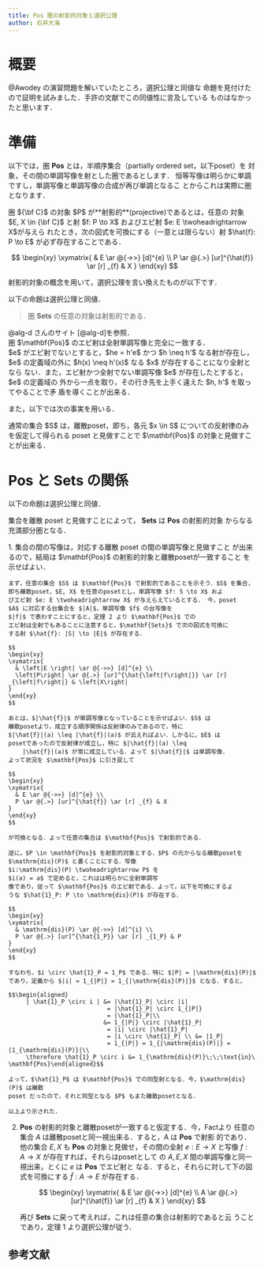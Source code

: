 ```yaml
---
title: Pos 圏の射影的対象と選択公理
author: 石井大海
---
```


概要
====

@Awodey の演習問題を解いていたところ，選択公理と同値な
命題を見付けたので証明を試みました．手許の文献でこの同値性に言及している
ものはなかったと思います．

準備
====

以下では，圏 $\mathbf{Pos}$ とは，半順序集合（partially ordered
set，以下poset）を 対象，その間の単調写像を射とした圏であるとします．
恒等写像は明らかに単調ですし，単調写像と単調写像の合成が再び単調となるこ
とからこれは実際に圏となります．

<div class="definition">
圏 ${\bf C}$ の対象 $P$ が**射影的**(projective)であるとは，任意の
対象 $E, X \in {\bf C}$ と射 $f: P \to X$ およびエピ射 $e: E \twoheadrightarrow X$が与えら
れたとき，次の図式を可換にする（一意とは限らない）射 $\hat{f}: P \to E$
が必ず存在することである．

$$
\begin{xy}
\xymatrix{
  & E \ar @{->>} [d]^{e} \\
  P \ar @{.>} [ur]^{\hat{f}} \ar [r] _{f} & X
}
\end{xy}
$$
</div>

射影的対象の概念を用いて，選択公理を言い換えたものが以下です．

<div class="theorem">
以下の命題は選択公理と同値．

> 圏 $\mathbf{Sets}$ の任意の対象は射影的である．
</div>

<div class="proof">
@alg-d さんのサイト [@alg-d]を参照．
</div>

<div class="theorem">
圏 $\mathbf{Pos}$ のエピ射は全射単調写像と完全に一致する．
</div>

<div class="proof">
$e$ がエピ射でないとすると，$he = h'e$ かつ
$h \neq h'$ なる射が存在し，
$e$ の定義域の外に $h(x) \neq h'(x)$ なる $x$ が存在することになり全射となら
ない．また，エピ射かつ全射でない単調写像 $e$ が存在したとすると，$e$ 
の定義域の 外から一点を取り，その行き先を上手く違えた $h, h'$
を取ってやることで矛 盾を導くことが出来る．
</div>

また，以下では次の事実を用いる．

<div class="fact">
通常の集合 $S$ は，離散poset，即ち，各元 $x \in S$ についての反射律のみ
を仮定して得られる poset と見做すことで $\mathbf{Pos}$
の対象と見做すことが出来る．
</div>

$\mathbf{Pos}$ と $\mathbf{Sets}$ の関係
=====================================

<div class="theorem">
以下の命題は選択公理と同値．

集合を離散 poset と見做すことによって， $\mathbf{Sets}$ は $\mathbf{Pos}$ の射影的対象 からなる充満部分圏となる．
</div>

<div class="proof">
1.  集合の間の写像は，対応する離散 poset の間の単調写像と見做すこと
    が出来るので，結局は $\mathbf{Pos}$ の射影的対象と離散posetが一致すること
    を示せばよい．

    まず，任意の集合 $S$ は $\mathbf{Pos}$ で射影的であることを示そう．$S$ を集合，
    即ち離散poset，$E, X$ を任意のposetとし，単調写像 $f: S \to X$ およ
    びエピ射 $e: E \twoheadrightarrow X$ が与えらえているとする． 今，poset
    $A$ に対応する台集合を $|A|$，単調写像 $f$ の台写像を
    $|f|$ で表わすことにすると，定理 2 より $\mathbf{Pos}$ での
    エピ射は全射でもあることに注意すると，$\mathbf{Sets}$ で次の図式を可換に
    する射 $\hat{f}: |S| \to |E|$ が存在する．

	$$
    \begin{xy}
	\xymatrix{
	  & \left|E \right| \ar @{->>} [d]^{e} \\
	  \left|P\right| \ar @{.>} [ur]^{\hat{\left|f\right|}} \ar [r] _{\left|f\right|} & \left|X\right|
	}
	\end{xy}
	$$

    あとは，$|\hat{f}|$ が単調写像となっていることを示せばよい．$S$ は
    離散posetより，成立する順序関係は反射律のみであるので，特に
    $|\hat{f}|(a) \leq |\hat{f}|(a)$ が云えればよい．しかるに，$E$ は
    posetであったので反射律が成立し，特に $|\hat{f}|(a) \leq
        |\hat{f}|(a)$ が常に成立している．よって $|\hat{f}|$ は単調写像．
    よって状況を $\mathbf{Pos}$ に引き戻して

	$$
    \begin{xy}
	\xymatrix{
	  & E \ar @{->>} [d]^{e} \\
	  P \ar @{.>} [ur]^{\hat{f}} \ar [r] _{f} & X
	}
	\end{xy}
	$$

    が可換となる．よって任意の集合は $\mathbf{Pos}$ で射影的である．

    逆に，$P \in \mathbf{Pos}$ を射影的対象とする．$P$ の元からなる離散posetを
    $\mathrm{dis}(P)$ と書くことにする．写像
    $i:\mathrm{dis}(P) \twoheadrightarrow P$ を
    $i(a) = a$ で定めると，これはは明らかに全射単調写
    像であり，従って $\mathbf{Pos}$ のエピ射である．よって，以下を可換にするよ
    うな $\hat{1}_P: P \to \mathrm{dis}(P)$ が存在する．

	$$
    \begin{xy}
	\xymatrix{
	  & \mathrm{dis}(P) \ar @{->>} [d]^{i} \\
	  P \ar @{.>} [ur]^{\hat{1_P}} \ar [r] _{1_P} & P
	}
	\end{xy}
	$$

    すなわち，$i \circ \hat{1}_P = 1_P$ である．特に $|P| = |\mathrm{dis}(P)|$ 
    であり，定義から $|i| = 1_{|P|} = 1_{|\mathrm{dis}(P)|}$ となる．すると，

    $$\begin{aligned}
         | \hat{1}_P \circ i | &= |\hat{1}_P| \circ |i|
                                = |\hat{1}_P| \circ 1_{|P|}
                                = |\hat{1}_P|\\
                               &= 1_{|P|} \circ |\hat{1}_P|
                                = |i| \circ |\hat{1}_P|
                                = |i \circ \hat{1}_P| \\ &= |1_P|
                                = 1_{|P|} = 1_{|\mathrm{dis}(P)|} = |1_{\mathrm{dis}(P)}|\\
         \therefore \hat{1}_P \circ i &= 1_{\mathrm{dis}(P)}\;\;\text{in}\ \mathbf{Pos}\end{aligned}$$

    よって，$\hat{1}_P$ は $\mathbf{Pos}$ での同型射となる．今，$\mathrm{dis}(P)$ は離散
    poset だったので，それと同型となる $P$ もまた離散posetとなる．

    以上より示された．

2.  $\mathbf{Pos}$ の射影的対象と離散posetが一致すると仮定する．今，Factより
    任意の集合 $A$ は離散posetと同一視出来る．すると，A
    は $\mathbf{Pos}$ で射影
    的であり．他の集合 $E, X$ も $\mathbf{Pos}$ の対象と見做せ，その間の全射
    $e: E \to X$ と写像 $f: A \to X$ が存在すれば，それらはposetとして
    の $A, E, X$ 間の単調写像と同一視出来，とくに $e$ は $\mathbf{Pos}$ でエピ射と
    なる．すると，それらに対して下の図式を可換にする $\hat{f}:A\to E$
    が存在する．

	$$
    \begin{xy}
	\xymatrix{
	  & E \ar @{->>} [d]^{e} \\
	  A \ar @{.>} [ur]^{\hat{f}} \ar [r] _{f} & X
	}
	\end{xy}
	$$

    再び $\mathbf{Sets}$ に戻って考えれば，これは任意の集合は射影的であると云
    うことであり，定理 1 より選択公理が従う．
</div>

参考文献
-------
